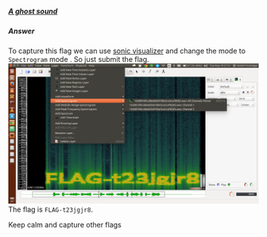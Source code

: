 ##### [A ghost sound](http://ringzer0team.com/challenges/22)
##### Answer

To capture this flag we can use [sonic visualizer](http://www.sonicvisualiser.org/) and change the mode to `Spectrogram` mode . So just submit the flag.  
![pic](flag.png)  
The flag is `FLAG-t23jgjr8`.

Keep calm and capture other flags
